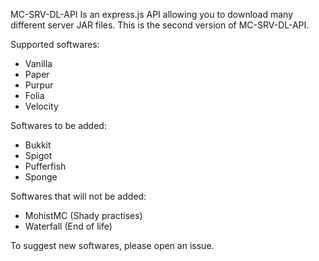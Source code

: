 MC-SRV-DL-API Is an express.js API allowing you to download many different server JAR files.
This is the second version of MC-SRV-DL-API. 

Supported softwares:

- Vanilla
- Paper
- Purpur
- Folia
- Velocity

Softwares to be added:

- Bukkit
- Spigot
- Pufferfish
- Sponge

Softwares that will not be added:

- MohistMC (Shady practises)
- Waterfall (End of life)

To suggest new softwares, please open an issue.